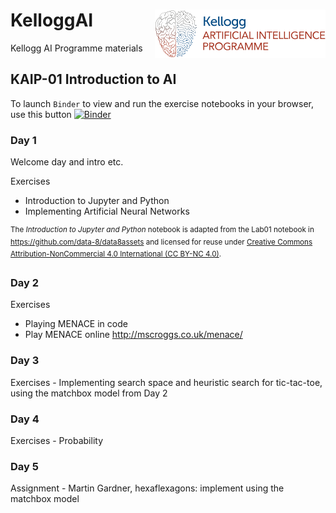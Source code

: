 # KelloggAI <img src="notebooks/kaip_logo_header.png" align="right">

Kellogg AI Programme materials

## KAIP-01 Introduction to AI

To launch `Binder` to view and run the exercise notebooks in your browser, use this button [![Binder](https://mybinder.org/badge.svg)](https://mybinder.org/v2/gh/KelloggAIProgramme/KAIP_notebooks/master)

### Day 1

Welcome day and intro etc.

Exercises
- Introduction to Jupyter and Python
- Implementing Artificial Neural Networks

<sup>The *Introduction to Jupyter and Python* notebook is adapted from the Lab01 notebook in https://github.com/data-8/data8assets and licensed for reuse under [Creative Commons Attribution-NonCommercial 4.0 International (CC BY-NC 4.0)](http://creativecommons.org/licenses/by-nc/4.0/).</sup>

### Day 2

Exercises
- Playing MENACE in code
- Play MENACE online http://mscroggs.co.uk/menace/

### Day 3

Exercises - Implementing search space and heuristic search for tic-tac-toe, using the matchbox model from Day 2

### Day 4

Exercises - Probability

### Day 5

Assignment - Martin Gardner, hexaflexagons: implement using the matchbox model
